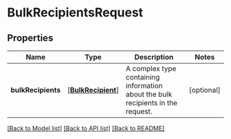 # BulkRecipientsRequest

## Properties
Name | Type | Description | Notes
------------ | ------------- | ------------- | -------------
**bulkRecipients** | [[**BulkRecipient**](BulkRecipient.md)] | A complex type containing information about the bulk recipients in the request. | [optional] 

[[Back to Model list]](../README.md#documentation-for-models) [[Back to API list]](../README.md#documentation-for-api-endpoints) [[Back to README]](../README.md)


